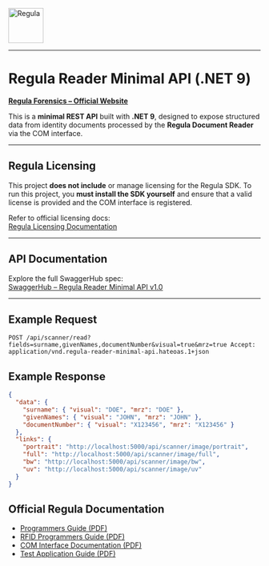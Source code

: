 <p align="left">
  <a href="https://www.regulaforensics.com/" target="_blank">
    <img src="https://avatars.githubusercontent.com/u/19432176?s=200&v=4" alt="Regula" height="70" />
  </a>
</p>

---

# Regula Reader Minimal API (.NET 9)

**[Regula Forensics – Official Website](https://www.regulaforensics.com/)**

This is a **minimal REST API** built with **.NET 9**, designed to expose structured data from identity documents processed by the **Regula Document Reader** via the COM interface.

---

## Regula Licensing

This project **does not include** or manage licensing for the Regula SDK. To run this project, you **must install the SDK yourself** and ensure that a valid license is provided and the COM interface is registered.

Refer to official licensing docs:  
[Regula Licensing Documentation](https://docs.regulaforensics.com/develop/doc-reader-sdk/overview/licensing/)

---

## API Documentation

Explore the full SwaggerHub spec:  
[SwaggerHub – Regula Reader Minimal API v1.0](https://app.swaggerhub.com/apis/HoriaApostol/regula-reader-minimal-api/1.0)

---

## Example Request

```
POST /api/scanner/read?fields=surname,givenNames,documentNumber&visual=true&mrz=true Accept: application/vnd.regula-reader-minimal-api.hateoas.1+json
```

## Example Response

```json
{
  "data": {
    "surname": { "visual": "DOE", "mrz": "DOE" },
    "givenNames": { "visual": "JOHN", "mrz": "JOHN" },
    "documentNumber": { "visual": "X123456", "mrz": "X123456" }
  },
  "links": {
    "portrait": "http://localhost:5000/api/scanner/image/portrait",
    "full": "http://localhost:5000/api/scanner/image/full",
    "bw": "http://localhost:5000/api/scanner/image/bw",
    "uv": "http://localhost:5000/api/scanner/image/uv"
  }
}
```

## Official Regula Documentation

- [Programmers Guide (PDF)](https://downloads.regulaforensics.com/work/SDK/doc/Programmers%20Guide%20(en).pdf)
- [RFID Programmers Guide (PDF)](https://downloads.regulaforensics.com/work/SDK/doc/Programmers%20Guide%20RFID%20(en).pdf)
- [COM Interface Documentation (PDF)](https://downloads.regulaforensics.com/work/SDK/doc/COM%20interface%20documentation.pdf)
- [Test Application Guide (PDF)](https://downloads.regulaforensics.com/work/SDK/doc/Test%20Application%20(en).pdf)
